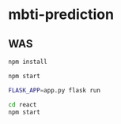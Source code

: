 # mbti-prediction



## WAS 

```bash
npm install

npm start 
```


```bash 
FLASK_APP=app.py flask run

cd react 
npm start 

```